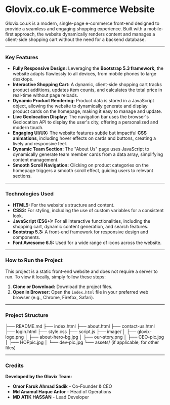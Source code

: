 ﻿# Glovix.co.uk E-commerce Website

Glovix.co.uk is a modern, single-page e-commerce front-end designed to provide a seamless and engaging shopping experience. Built with a mobile-first approach, the website dynamically renders content and manages a client-side shopping cart without the need for a backend database.

---

### Key Features

* **Fully Responsive Design:** Leveraging the **Bootstrap 5.3 framework**, the website adapts flawlessly to all devices, from mobile phones to large desktops.
* **Interactive Shopping Cart:** A dynamic, client-side shopping cart tracks product additions, updates item counts, and calculates the total price in real-time without page reloads.
* **Dynamic Product Rendering:** Product data is stored in a JavaScript object, allowing the website to dynamically generate and display product cards on the homepage, making it easy to manage and update.
* **Live Geolocation Display:** The navigation bar uses the browser's Geolocation API to display the user's city, offering a personalized and modern touch.
* **Engaging UI/UX:** The website features subtle but impactful **CSS animations**, including hover effects on cards and buttons, creating a lively and responsive feel.
* **Dynamic Team Section:** The "About Us" page uses JavaScript to dynamically generate team member cards from a data array, simplifying content management.
* **Smooth Scroll Navigation:** Clicking on product categories on the homepage triggers a smooth scroll effect, guiding users to relevant sections.

---

### Technologies Used

* **HTML5:** For the website's structure and content.
* **CSS3:** For styling, including the use of custom variables for a consistent look.
* **JavaScript (ES6+):** For all interactive functionalities, including the shopping cart, dynamic content generation, and search features.
* **Bootstrap 5.3:** A front-end framework for responsive design and components.
* **Font Awesome 6.5:** Used for a wide range of icons across the website.

---

### How to Run the Project

This project is a static front-end website and does not require a server to run. To view it locally, simply follow these steps:

1.  **Clone or Download:** Download the project files.
2.  **Open in Browser:** Open the `index.html` file in your preferred web browser (e.g., Chrome, Firefox, Safari).

---

### Project Structure

├── README.md
├── index.html
├── about.html
├── contact-us.html
├── login.html
├── style.css
├── script.js
├── image/
│   ├── glovix-logo.png
│   ├── about-hero-bg.jpg
│   ├── our-story.png
│   ├── CEO-pic.jpg
│   ├── HOPpic.jpg
│   └── dev-pic.jpg
└── assets/ (if applicable, for other files)


---

### Credits

**Developed by the Glovix Team:**

* **Omor Faruk Ahmad Sadik** - Co-Founder & CEO
* **Md Anamul Haque Antor** - Head of Operations
* **MD ATIK HASSAN** - Lead Developer







